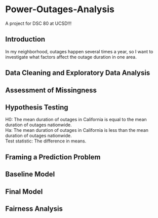 # Power-Outages-Analysis
A project for DSC 80 at UCSD!!!

## Introduction
In my neighborhood, outages happen several times a year, so I want to investigate what factors affect the outage duration in one area.

## Data Cleaning and Exploratory Data Analysis

## Assessment of Missingness


## Hypothesis Testing
H0: The mean duration of outages in California is equal to the mean duration of outages nationwide.  
Ha: The mean duration of outages in California is less than the mean duration of outages nationwide.  
Test statistic: The difference in means.

## Framing a Prediction Problem

## Baseline Model

## Final Model

## Fairness Analysis